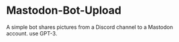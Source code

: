 # Mastodon-Bot-Upload
 A simple bot shares pictures from a Discord channel to a Mastodon account. use GPT-3.
